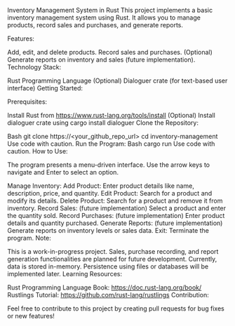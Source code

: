 Inventory Management System in Rust
This project implements a basic inventory management system using Rust. It allows you to manage products, record sales and purchases, and generate reports.

Features:

Add, edit, and delete products.
Record sales and purchases.
(Optional) Generate reports on inventory and sales (future implementation).
Technology Stack:

Rust Programming Language
(Optional) Dialoguer crate (for text-based user interface)
Getting Started:

Prerequisites:

Install Rust from https://www.rust-lang.org/tools/install
(Optional) Install dialoguer crate using cargo install dialoguer
Clone the Repository:

Bash
git clone https://<your_github_repo_url>
cd inventory-management
Use code with caution.
Run the Program:
Bash
cargo run
Use code with caution.
How to Use:

The program presents a menu-driven interface. Use the arrow keys to navigate and Enter to select an option.

Manage Inventory:
Add Product: Enter product details like name, description, price, and quantity.
Edit Product: Search for a product and modify its details.
Delete Product: Search for a product and remove it from inventory.
Record Sales: (future implementation)
Select a product and enter the quantity sold.
Record Purchases: (future implementation)
Enter product details and quantity purchased.
Generate Reports: (future implementation)
Generate reports on inventory levels or sales data.
Exit: Terminate the program.
Note:

This is a work-in-progress project. Sales, purchase recording, and report generation functionalities are planned for future development.
Currently, data is stored in-memory. Persistence using files or databases will be implemented later.
Learning Resources:

Rust Programming Language Book: https://doc.rust-lang.org/book/
Rustlings Tutorial: https://github.com/rust-lang/rustlings
Contribution:

Feel free to contribute to this project by creating pull requests for bug fixes or new features!

